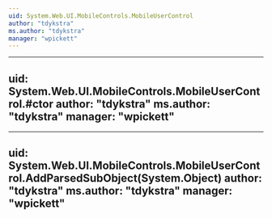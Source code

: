 ```yaml
---
uid: System.Web.UI.MobileControls.MobileUserControl
author: "tdykstra"
ms.author: "tdykstra"
manager: "wpickett"
---
```


---
uid: System.Web.UI.MobileControls.MobileUserControl.#ctor
author: "tdykstra"
ms.author: "tdykstra"
manager: "wpickett"
---

---
uid: System.Web.UI.MobileControls.MobileUserControl.AddParsedSubObject(System.Object)
author: "tdykstra"
ms.author: "tdykstra"
manager: "wpickett"
---
